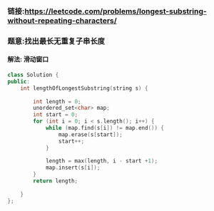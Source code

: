 ### 链接:https://leetcode.com/problems/longest-substring-without-repeating-characters/

### 题意:找出最长无重复子串长度

#### 解法: 滑动窗口

```C++
class Solution {
public:
    int lengthOfLongestSubstring(string s) {
        
        int length = 0; 
        unordered_set<char> map;
        int start = 0;
        for (int i = 0; i < s.length(); i++) {
            while (map.find(s[i]) != map.end()) {
                map.erase(s[start]);
                start++;
            }
            
            length = max(length, i - start +1);
            map.insert(s[i]);
        }
        return length;                                    
        
    }
};
```


